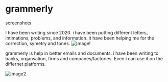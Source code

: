 # grammerly
screenshots

I have been writing since 2020. i have been putting different letters, intimations, problems, and information. it have been helping me for the correction, symetry and tones. 
![image!](https://github.com/abbu697/grammerly/assets/44437275/74ca5f08-5845-42c3-8864-94569ac83344)

grammerly is help in better emails and documents. i have been writing to banks, organsation, firms and companes/factories. Even i can use it on the differnet platforms.

![image2](https://github.com/abbu697/grammerly/assets/44437275/e30aee50-4cb2-469c-b5bc-940b1f904434)

